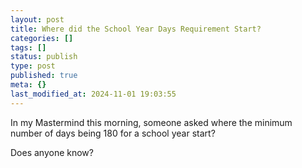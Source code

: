 ```yaml
---
layout: post
title: Where did the School Year Days Requirement Start?
categories: []
tags: []
status: publish
type: post
published: true
meta: {}
last_modified_at: 2024-11-01 19:03:55
---
```


In my Mastermind this morning, someone asked where the minimum number of days being 180 for a school year start?

Does anyone know?

